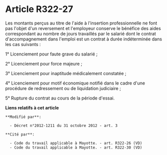 # Article R322-27

Les montants perçus au titre de l'aide à l'insertion professionnelle ne font pas l'objet d'un reversement et l'employeur
conserve le bénéfice des aides correspondant au nombre de jours travaillés par le salarié dont le contrat d'accompagnement
dans l'emploi est un contrat à durée indéterminée dans les cas suivants : 

1° Licenciement pour faute grave du salarié ; 

2° Licenciement pour force majeure ; 

3° Licenciement pour inaptitude médicalement constatée ; 

4° Licenciement pour motif économique notifié dans le cadre d'une procédure de redressement ou de liquidation judiciaire ; 

5° Rupture du contrat au cours de la période d'essai.

**Liens relatifs à cet article**

	**Modifié par**:

	  - Décret n°2012-1211 du 31 octobre 2012 - art. 3

	**Cité par**:

	  - Code du travail applicable à Mayotte. - art. R322-26 (VD)
	  - Code du travail applicable à Mayotte. - art. R322-30 (VD)
